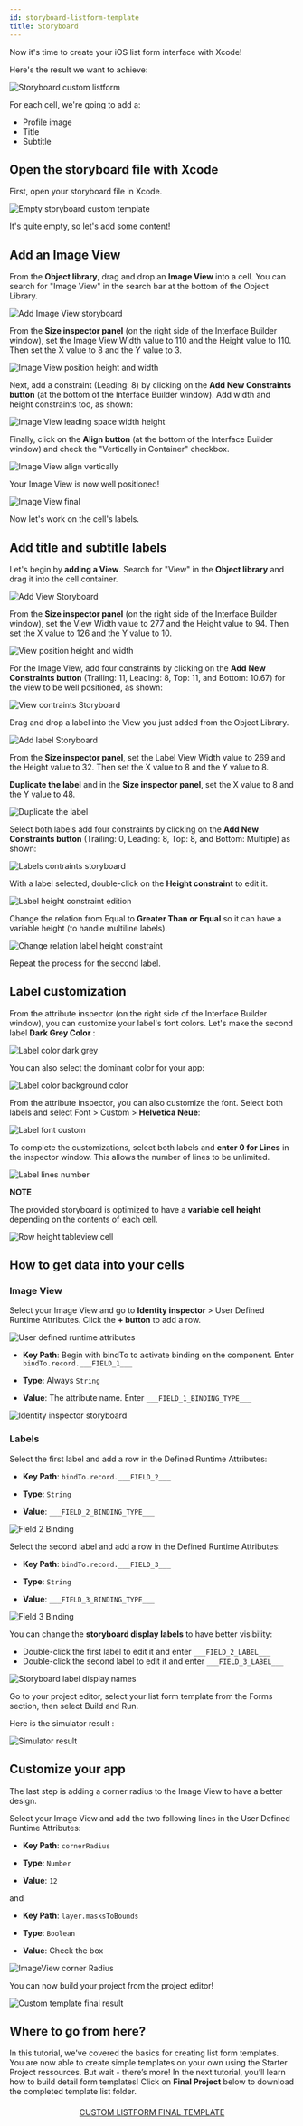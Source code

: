 ```yaml
---
id: storyboard-listform-template
title: Storyboard
---
```

Now it's time to create your iOS list form interface with Xcode!

Here's the result we want to achieve:

![Storyboard custom listform](assets/custom-listform/storyboard-custom-listform.png)

For each cell, we're going to add a:

* Profile image
* Title 
* Subtitle

## Open the storyboard file with Xcode

First, open your storyboard file in Xcode.

![Empty storyboard custom template](assets/custom-listform/empty-storyboard-custom-template.png)

It's quite empty, so let's add some content!

## Add an Image View

From the **Object library**, drag and drop an **Image View** into a cell. You can search for "Image View" in the search bar at the bottom of the Object Library.

![Add Image View storyboard](assets/custom-listform/add-imageview-storyboard.png)

From the **Size inspector panel** (on the right side of the Interface Builder window), set the Image View Width value to 110 and the Height value to 110. Then set the X value to 8 and the Y value to 3.

![Image View position height and width](assets/custom-listform/imageview-position-height-width.png)

Next, add a constraint (Leading: 8) by clicking on the **Add New Constraints button** (at the bottom of the Interface Builder window). Add width and height constraints too, as shown:

![Image View leading space width height](assets/custom-listform/imageview-leading-space-width-height.png)

Finally, click on the **Align button** (at the bottom of the Interface Builder window) and check the "Vertically in Container" checkbox.

![Image View align vertically](assets/custom-listform/imageview-align-vertically.png)

Your Image View is now well positioned!

![Image View final](assets/custom-listform/imageview-final.png)

Now let's work on the cell's labels.

## Add title and subtitle labels

Let's begin by **adding a View**. Search for "View" in the **Object library** and drag it into the cell container.

![Add View Storyboard](assets/custom-listform/add-view-storyboard.png)

From the **Size inspector panel** (on the right side of the Interface Builder window), set the View Width value to 277 and the Height value to 94. Then set the X value to 126 and the Y value to 10.

![View position height and width](assets/custom-listform/view-position-height-width.png)

For the Image View, add four constraints by clicking on the **Add New Constraints button** (Trailing: 11, Leading: 8, Top: 11, and Bottom: 10.67) for the view to be well positioned, as shown:

![View contraints Storyboard](assets/custom-listform/view-constraints-storyboard.png)

Drag and drop a label into the View you just added from the Object Library.

![Add label Storyboard](assets/custom-listform/add-label-storyboard.png)

From the **Size inspector panel**, set the Label View Width value to 269 and the Height value to 32. Then set the X value to 8 and the Y value to 8.

**Duplicate the label** and in the **Size inspector panel**, set the X value to 8 and the Y value to 48.

![Duplicate the label](assets/custom-listform/duplicated-label-storyboard.png)

Select both labels add four constraints by clicking on the **Add New Constraints button** (Trailing: 0, Leading: 8, Top: 8, and Bottom: Multiple) as shown:

![Labels contraints storyboard](assets/custom-listform/labels-contraints-storyboard.png)

With a label selected, double-click on the **Height constraint** to edit it.

![Label height constraint edition](assets/custom-listform/label-height-constraint-edition.png)

Change the relation from Equal to **Greater Than or Equal** so it can have a variable height (to handle multiline labels).

![Change relation label height constraint](assets/custom-listform/change-relation-label-height-constraint.png)

Repeat the process for the second label.

## Label customization

From the attribute inspector (on the right side of the Interface Builder window), you can customize your label's font colors. Let's make the second label **Dark Grey Color** :

![Label color dark grey](assets/custom-listform/label-color-dark-grey.png)

You can also select the dominant color for your app:

![Label color background color](assets/custom-listform/label-color-background-color.png)

From the attribute inspector, you can also customize the font. Select both labels and select Font > Custom > **Helvetica Neue**:

![Label font custom](assets/custom-listform/label-font-custom.png)

To complete the customizations, select both labels and **enter 0 for Lines** in the inspector window. This allows the number of lines to be unlimited.

![Label lines number](assets/custom-listform/label-lines-number.png)<div class = "tips"> 

**NOTE**

The provided storyboard is optimized to have a **variable cell height** depending on the contents of each cell.

![Row height tableview cell](assets/custom-listform/row-height-tableview-cell.png)</div> 

## How to get data into your cells

### Image View

Select your Image View and go to **Identity inspector** > User Defined Runtime Attributes. Click the **+ button** to add a row.

![User defined runtime attributes](assets/custom-listform/user-defined-runtime-attributes.png)

* **Key Path**: Begin with bindTo to activate binding on the component. Enter ```bindTo.record.___FIELD_1___```

* **Type**: Always ```String```

* **Value**: The attribute name. Enter ```___FIELD_1_BINDING_TYPE___```

![Identity inspector storyboard](assets/custom-listform/identity-inspector-storyboard.png)

### Labels

Select the first label and add a row in the Defined Runtime Attributes:

* **Key Path**: ```bindTo.record.___FIELD_2___```

* **Type**: ```String```

* **Value**: ```___FIELD_2_BINDING_TYPE___```

![Field 2 Binding](assets/custom-listform/field-2-binding.png)

Select the second label and add a row in the Defined Runtime Attributes:

* **Key Path**: ```bindTo.record.___FIELD_3___```

* **Type**: ```String```

* **Value**: ```___FIELD_3_BINDING_TYPE___```

![Field 3 Binding](assets/custom-listform/field-3-binding.png)

You can change the **storyboard display labels** to have better visibility:

* Double-click the first label to edit it and enter ```___FIELD_2_LABEL___```
* Double-click the second label to edit it and enter ```___FIELD_3_LABEL___```

![Storyboard label display names](assets/custom-listform/storyboard-label-display-name.png)

Go to your project editor, select your list form template from the Forms section, then select Build and Run.

Here is the simulator result :

![Simulator result](assets/custom-listform/simulator-result.png)

## Customize your app

The last step is adding a corner radius to the Image View to have a better design.

Select your Image View and add the two following lines in the User Defined Runtime Attributes:

* **Key Path**: ```cornerRadius```

* **Type**: ```Number```

* **Value**: ```12```

and

* **Key Path**: ```layer.masksToBounds```

* **Type**: ```Boolean```

* **Value**: Check the box

![ImageView corner Radius](assets/custom-listform/imageview-corner-radius.png)

You can now build your project from the project editor!

![Custom template final result](assets/custom-listform/custom-template-final-result.png)

## Where to go from here?

In this tutorial, we've covered the basics for creating list form templates. You are now able to create simple templates on your own using the Starter Project ressources. But wait - there’s more! In the next tutorial, you’ll learn how to build detail form templates! Click on **Final Project** below to download the completed template list folder.

<div style="text-align: center; margin-top: 20px">
  <p>
    

<a class="button"
href="../assets/custom-listform/CustomListFormFinalTemplate.zip">CUSTOM LISTFORM FINAL TEMPLATE</a>

  </p>
</div>